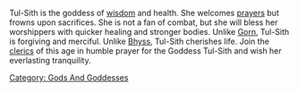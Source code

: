 Tul-Sith is the goddess of [wisdom](Wisdom "wikilink") and health. She
welcomes [prayers](Prayer "wikilink") but frowns upon sacrifices. She is
not a fan of combat, but she will bless her worshippers with quicker
healing and stronger bodies. Unlike [Gorn](Gorn "wikilink"), Tul-Sith is
forgiving and merciful. Unlike [Bhyss](Bhyss "wikilink"), Tul-Sith
cherishes life. Join the [clerics](:Category:_Clerics "wikilink") of
this age in humble prayer for the Goddess Tul-Sith and wish her
everlasting tranquility.

[Category: Gods And Goddesses](Category:_Gods_And_Goddesses "wikilink")
